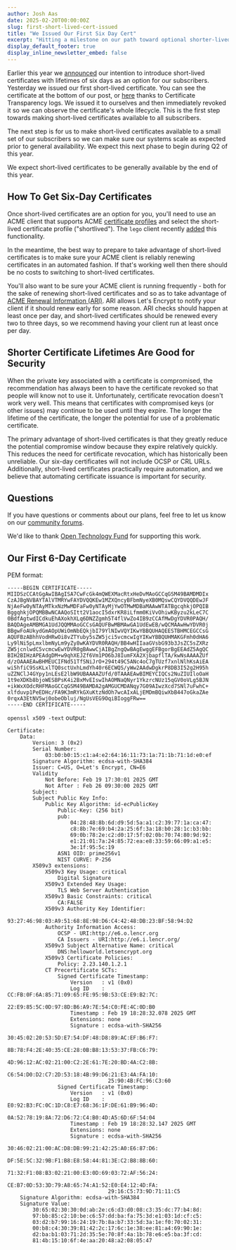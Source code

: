 ```yaml
---
author: Josh Aas
date: 2025-02-20T00:00:00Z
slug: first-short-lived-cert-issued
title: "We Issued Our First Six Day Cert"
excerpt: "Hitting a milestone on our path toward optional shorter-lived certs."
display_default_footer: true
display_inline_newsletter_embed: false
---
```


Earlier this year we [announced](https://letsencrypt.org/2025/01/16/6-day-and-ip-certs/) our intention to introduce short-lived certificates with lifetimes of six days as an option for our subscribers. Yesterday we issued our first short-lived certificate. You can see the certificate at the bottom of our post, or [here](https://crt.sh/?sha256=8265479AF7BB04B347260A54DB915FB294EBAACD79CDB43D86D27336B690AD26) thanks to Certificate Transparency logs. We issued it to ourselves and then immediately revoked it so we can observe the certificate's whole lifecycle. This is the first step towards making short-lived certificates available to all subscribers.

The next step is for us to make short-lived certificates available to a small set of our subscribers so we can make sure our systems scale as expected prior to general availability. We expect this next phase to begin during Q2 of this year.

We expect short-lived certificates to be generally available by the end of this year.

## How To Get Six-Day Certificates

Once short-lived certificates are an option for you, you'll need to use an ACME client that supports ACME [certificate profiles](https://letsencrypt.org/docs/profiles/) and select the short-lived certificate profile ("shortlived"). The `lego` client recently [added](https://github.com/go-acme/lego/releases/tag/v4.22.0) this functionality.

In the meantime, the best way to prepare to take advantage of short-lived certificates is to make sure your ACME client is reliably renewing certificates in an automated fashion. If that's working well then there should be no costs to switching to short-lived certificates.

You'll also want to be sure your ACME client is running frequently - both for the sake of renewing short-lived certificates and so as to take advantage of [ACME Renewal Information (ARI)](https://letsencrypt.org/2023/03/23/improving-resliiency-and-reliability-with-ari/). ARI allows Let's Encrypt to notify your client if it should renew early for some reason. ARI checks should happen at least once per day, and short-lived certificates should be renewed every two to three days, so we recommend having your client run at least once per day.

## Shorter Certificate Lifetimes Are Good for Security

When the private key associated with a certificate is compromised, the recommendation has always been to have the certificate revoked so that people will know not to use it. Unfortunately, certificate revocation doesn't work very well. This means that certificates with compromised keys (or other issues) may continue to be used until they expire. The longer the lifetime of the certificate, the longer the potential for use of a problematic certificate.

The primary advantage of short-lived certificates is that they greatly reduce the potential compromise window because they expire relatively quickly. This reduces the need for certificate revocation, which has historically been unreliable. Our six-day certificates will not include OCSP or CRL URLs. Additionally, short-lived certificates practically require automation, and we believe that automating certificate issuance is important for security.

## Questions

If you have questions or comments about our plans, feel free to let us know on our [community forums](https://community.letsencrypt.org/).

We'd like to thank [Open Technology Fund](https://www.opentech.fund/) for supporting this work.

## Our First 6-Day Certificate

PEM format:

```
-----BEGIN CERTIFICATE-----
MIIDSzCCAtGgAwIBAgISA7CwFcGk4mQWEXMacRtxHeDvMAoGCCqGSM49BAMDMDIx
CzAJBgNVBAYTAlVTMRYwFAYDVQQKEw1MZXQncyBFbmNyeXB0MQswCQYDVQQDEwJF
NjAeFw0yNTAyMTkxNzMwMDFaFw0yNTAyMjYwOTMwMDBaMAAwWTATBgcqhkjOPQIB
BggqhkjOPQMBBwNCAAQoSItt2V1aocI5dxrKR8iLfmm0KiVvOhiwKByzu2kLeC7C
0BdfAgtwdICdkuEhAXokhXLq6DNZZgmh5T4flVwZo4IB9zCCAfMwDgYDVR0PAQH/
BAQDAgeAMBMGA1UdJQQMMAoGCCsGAQUFBwMBMAwGA1UdEwEB/wQCMAAwHwYDVR0j
BBgwFoAUkydGmAOpUWiOmNbEQkjbI79YlNIwVQYIKwYBBQUHAQEESTBHMCEGCCsG
AQUFBzABhhVodHRwOi8vZTYuby5sZW5jci5vcmcwIgYIKwYBBQUHMAKGFmh0dHA6
Ly9lNi5pLmxlbmNyLm9yZy8wKAYDVR0RAQH/BB4wHIIaaGVsbG93b3JsZC5sZXRz
ZW5jcnlwdC5vcmcwEwYDVR0gBAwwCjAIBgZngQwBAgEwggEFBgorBgEEAdZ5AgQC
BIH2BIHzAPEAdgDM+w9qhXEJZf6Vm1PO6bJ8IumFXA2XjbapflTA/kwNsAAAAZUf
d/zOAAAEAwBHMEUCIFNd51TfSNiJrO+294t49C5ANc4oC7gTUzf7xnlNlhKsAiEA
wi5hfiC9SsKLxlTQ0sctUxhLmdYh40r6ECWQS/yWw2AAdwDgkrP8DB3I52g2H95h
uZZNClJ4GYpy1nLEsE2lbW9UBAAAAZUfd/0TAAAEAwBIMEYCIQCs2NuZIUIloOaH
1t9eXDKb8bjoWESBPsK4i2BxMvEIswIhAOMNaQNyr1YkzrcNUz15qGV0oVLg5BJN
+ikWxXOdcRHFMAoGCCqGSM49BAMDA2gAMGUCMDANqy7G09AIwzXcd7SNl7uFwhC+
xlfduvp1PeEDHc/FA9K3mRYkGXuKtzNdOh7wcAIxALjEMDmBQiwXbB447oGkaZAe
0rqxA3EtNV5wj0obeObluj/NgUsVEG9OqiBIoggFRw==
-----END CERTIFICATE-----
```

`openssl x509 -text` output:

```
Certificate:
    Data:
        Version: 3 (0x2)
        Serial Number:
            03:b0:b0:15:c1:a4:e2:64:16:11:73:1a:71:1b:71:1d:e0:ef
        Signature Algorithm: ecdsa-with-SHA384
        Issuer: C=US, O=Let's Encrypt, CN=E6
        Validity
            Not Before: Feb 19 17:30:01 2025 GMT
            Not After : Feb 26 09:30:00 2025 GMT
        Subject:
        Subject Public Key Info:
            Public Key Algorithm: id-ecPublicKey
                Public-Key: (256 bit)
                pub:
                    04:28:48:8b:6d:d9:5d:5a:a1:c2:39:77:1a:ca:47:
                    c8:8b:7e:69:b4:2a:25:6f:3a:18:b0:28:1c:b3:bb:
                    69:0b:78:2e:c2:d0:17:5f:02:0b:70:74:80:9d:92:
                    e1:21:01:7a:24:85:72:ea:e8:33:59:66:09:a1:e5:
                    3e:1f:95:5c:19
                ASN1 OID: prime256v1
                NIST CURVE: P-256
        X509v3 extensions:
            X509v3 Key Usage: critical
                Digital Signature
            X509v3 Extended Key Usage:
                TLS Web Server Authentication
            X509v3 Basic Constraints: critical
                CA:FALSE
            X509v3 Authority Key Identifier:
                93:27:46:98:03:A9:51:68:8E:98:D6:C4:42:48:DB:23:BF:58:94:D2
            Authority Information Access:
                OCSP - URI:http://e6.o.lencr.org
                CA Issuers - URI:http://e6.i.lencr.org/
            X509v3 Subject Alternative Name: critical
                DNS:helloworld.letsencrypt.org
            X509v3 Certificate Policies:
                Policy: 2.23.140.1.2.1
            CT Precertificate SCTs:
                Signed Certificate Timestamp:
                    Version   : v1 (0x0)
                    Log ID    : CC:FB:0F:6A:85:71:09:65:FE:95:9B:53:CE:E9:B2:7C:
                                22:E9:85:5C:0D:97:8D:B6:A9:7E:54:C0:FE:4C:0D:B0
                    Timestamp : Feb 19 18:28:32.078 2025 GMT
                    Extensions: none
                    Signature : ecdsa-with-SHA256
                                30:45:02:20:53:5D:E7:54:DF:48:D8:89:AC:EF:B6:F7:
                                8B:78:F4:2E:40:35:CE:28:0B:B8:13:53:37:FB:C6:79:
                                4D:96:12:AC:02:21:00:C2:2E:61:7E:20:BD:4A:C2:8B:
                                C6:54:D0:D2:C7:2D:53:18:4B:99:D6:21:E3:4A:FA:10:
                                25:90:4B:FC:96:C3:60
                Signed Certificate Timestamp:
                    Version   : v1 (0x0)
                    Log ID    : E0:92:B3:FC:0C:1D:C8:E7:68:36:1F:DE:61:B9:96:4D:
                                0A:52:78:19:8A:72:D6:72:C4:B0:4D:A5:6D:6F:54:04
                    Timestamp : Feb 19 18:28:32.147 2025 GMT
                    Extensions: none
                    Signature : ecdsa-with-SHA256
                                30:46:02:21:00:AC:D8:DB:99:21:42:25:A0:E6:87:D6:
                                DF:5E:5C:32:9B:F1:B8:E8:58:44:81:3E:C2:B8:8B:60:
                                71:32:F1:08:B3:02:21:00:E3:0D:69:03:72:AF:56:24:
                                CE:B7:0D:53:3D:79:A8:65:74:A1:52:E0:E4:12:4D:FA:
                                29:16:C5:73:9D:71:11:C5
    Signature Algorithm: ecdsa-with-SHA384
    Signature Value:
        30:65:02:30:30:0d:ab:2e:c6:d3:d0:08:c3:35:dc:77:b4:8d:
        97:bb:85:c2:10:be:c6:57:dd:ba:fa:75:3d:e1:03:1d:cf:c5:
        03:d2:b7:99:16:24:19:7b:8a:b7:33:5d:3a:1e:f0:70:02:31:
        00:b8:c4:30:39:81:42:2c:17:6c:1e:38:ee:81:a4:69:90:1e:
        d2:ba:b1:03:71:2d:35:5e:70:8f:4a:1b:78:e6:e5:ba:3f:cd:
        81:4b:15:10:6f:4e:aa:20:48:a2:08:05:47
```
